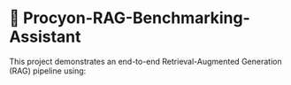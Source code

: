 # 🧠 Procyon-RAG-Benchmarking-Assistant

This project demonstrates an end-to-end Retrieval-Augmented Generation (RAG) pipeline using:

